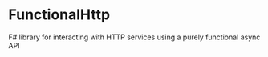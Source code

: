 FunctionalHttp
==============

F# library for interacting with HTTP services using a purely functional async API
